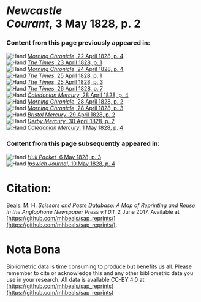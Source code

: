 # *Newcastle Courant*, 3 May 1828, p. 2  
  
### Content from this page previously appeared in:  
![Hand](http://scissorsandpaste.net/wp-content/uploads/2017/06/smallhandpointer.png) [*Morning Chronicle*, 22 April 1828, p. 4](https://mhbeals.github.io/sap_html/Morning-Chronicle/Morning-Chronicle-22-April-1828-p-4)  
![Hand](http://scissorsandpaste.net/wp-content/uploads/2017/06/smallhandpointer.png) [*The Times*, 23 April 1828, p. 1](https://mhbeals.github.io/sap_html/The-Times/The-Times-23-April-1828-p-1)  
![Hand](http://scissorsandpaste.net/wp-content/uploads/2017/06/smallhandpointer.png) [*Morning Chronicle*, 24 April 1828, p. 4](https://mhbeals.github.io/sap_html/Morning-Chronicle/Morning-Chronicle-24-April-1828-p-4)  
![Hand](http://scissorsandpaste.net/wp-content/uploads/2017/06/smallhandpointer.png) [*The Times*, 25 April 1828, p. 1](https://mhbeals.github.io/sap_html/The-Times/The-Times-25-April-1828-p-1)  
![Hand](http://scissorsandpaste.net/wp-content/uploads/2017/06/smallhandpointer.png) [*The Times*, 25 April 1828, p. 3](https://mhbeals.github.io/sap_html/The-Times/The-Times-25-April-1828-p-3)  
![Hand](http://scissorsandpaste.net/wp-content/uploads/2017/06/smallhandpointer.png) [*The Times*, 26 April 1828, p. 7](https://mhbeals.github.io/sap_html/The-Times/The-Times-26-April-1828-p-7)  
![Hand](http://scissorsandpaste.net/wp-content/uploads/2017/06/smallhandpointer.png) [*Caledonian Mercury*, 28 April 1828, p. 4](https://mhbeals.github.io/sap_html/Caledonian-Mercury/Caledonian-Mercury-28-April-1828-p-4)  
![Hand](http://scissorsandpaste.net/wp-content/uploads/2017/06/smallhandpointer.png) [*Morning Chronicle*, 28 April 1828, p. 2](https://mhbeals.github.io/sap_html/Morning-Chronicle/Morning-Chronicle-28-April-1828-p-2)  
![Hand](http://scissorsandpaste.net/wp-content/uploads/2017/06/smallhandpointer.png) [*Morning Chronicle*, 28 April 1828, p. 3](https://mhbeals.github.io/sap_html/Morning-Chronicle/Morning-Chronicle-28-April-1828-p-3)  
![Hand](http://scissorsandpaste.net/wp-content/uploads/2017/06/smallhandpointer.png) [*Bristol Mercury*, 29 April 1828, p. 2](https://mhbeals.github.io/sap_html/Bristol-Mercury/Bristol-Mercury-29-April-1828-p-2)  
![Hand](http://scissorsandpaste.net/wp-content/uploads/2017/06/smallhandpointer.png) [*Derby Mercury*, 30 April 1828, p. 2](https://mhbeals.github.io/sap_html/Derby-Mercury/Derby-Mercury-30-April-1828-p-2)  
![Hand](http://scissorsandpaste.net/wp-content/uploads/2017/06/smallhandpointer.png) [*Caledonian Mercury*, 1 May 1828, p. 4](https://mhbeals.github.io/sap_html/Caledonian-Mercury/Caledonian-Mercury-1-May-1828-p-4)  
  
### Content from this page subsequently appeared in:  
![Hand](http://scissorsandpaste.net/wp-content/uploads/2017/06/smallhandpointer.png) [*Hull Packet*, 6 May 1828, p. 3](https://mhbeals.github.io/sap_html/Hull-Packet/Hull-Packet-6-May-1828-p-3)  
![Hand](http://scissorsandpaste.net/wp-content/uploads/2017/06/smallhandpointer.png) [*Ipswich Journal*, 10 May 1828, p. 4](https://mhbeals.github.io/sap_html/Ipswich-Journal/Ipswich-Journal-10-May-1828-p-4)  


# Citation: 

Beals. M. H. *Scissors and Paste Database: A Map of Reprinting and Reuse in the Anglophone Newspaper Press v.1.0.1.* 2 June 2017. Available at [https://github.com/mhbeals/sap_reprints/](https://github.com/mhbeals/sap_reprints/). 

# Nota Bona

Bibliometric data is time consuming to produce but benefits us all. Please remember to cite or acknowledge this and any other bibliometric data you use in your research. All data is available CC-BY 4.0 at [https://github.com/mhbeals/sap_reprints](https://github.com/mhbeals/sap_reprints)